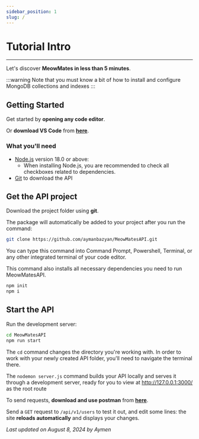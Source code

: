 ```yaml
---
sidebar_position: 1
slug: /
---
```


# Tutorial Intro

---

Let's discover **MeowMates in less than 5 minutes**.

:::warning
Note that you must know a bit of how to install and configure MongoDB collections and indexes
:::

## Getting Started

Get started by **opening any code editor**.

Or **download VS Code** from **[here](https://code.visualstudio.com/)**.

### What you'll need

- [Node.js](https://nodejs.org/en/download/) version 18.0 or above:
  - When installing Node.js, you are recommended to check all checkboxes related to dependencies.
- [Git](https://git-scm.com/) to download the API

## Get the API project

Download the project folder using **git**.

The package will automatically be added to your project after you run the command:

```bash
git clone https://github.com/aymanbazyan/MeowMatesAPI.git
```

You can type this command into Command Prompt, Powershell, Terminal, or any other integrated terminal of your code editor.

This command also installs all necessary dependencies you need to run MeowMatesAPI.

```bash
npm init
npm i
```

## Start the API

Run the development server:

```bash
cd MeowMatesAPI
npm run start
```

The `cd` command changes the directory you're working with. In order to work with your newly created API folder, you'll need to navigate the terminal there.

The `nodemon server.js` command builds your API locally and serves it through a development server, ready for you to view at http://127.0.0.1:3000/ as the root route

To send requests, **download and use postman** from **[here](https://www.postman.com/)**.

Send a `GET` request to `/api/v1/users` to test it out, and edit some lines: the site **reloads automatically** and displays your changes.

_Last updated on August 8, 2024 by Aymen_
